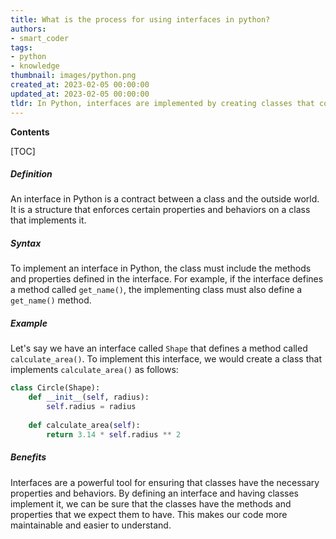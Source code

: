 ```yaml
---
title: What is the process for using interfaces in python?
authors:
- smart_coder
tags:
- python
- knowledge
thumbnail: images/python.png
created_at: 2023-02-05 00:00:00
updated_at: 2023-02-05 00:00:00
tldr: In Python, interfaces are implemented by creating classes that contain methods with the same signatures as the methods in the interface.
---
```


**Contents**

[TOC]

##### Definition
An interface in Python is a contract between a class and the outside world. It is a structure that enforces certain properties and behaviors on a class that implements it.

##### Syntax
To implement an interface in Python, the class must include the methods and properties defined in the interface. For example, if the interface defines a method called `get_name()`, the implementing class must also define a `get_name()` method.

##### Example
Let's say we have an interface called `Shape` that defines a method called `calculate_area()`. To implement this interface, we would create a class that implements `calculate_area()` as follows:

```python
class Circle(Shape):
    def __init__(self, radius):
        self.radius = radius
        
    def calculate_area(self):
        return 3.14 * self.radius ** 2
```

##### Benefits
Interfaces are a powerful tool for ensuring that classes have the necessary properties and behaviors. By defining an interface and having classes implement it, we can be sure that the classes have the methods and properties that we expect them to have. This makes our code more maintainable and easier to understand.
